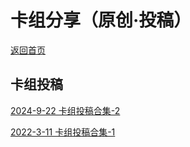 # 卡组分享（原创·投稿）

[返回首页](../../index.html)

## 卡组投稿

[2024-9-22 卡组投稿合集-2](./2/2.html)

[2022-3-11 卡组投稿合集-1](./1/1.html)